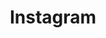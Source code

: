 ---
title: Instagram
crosslinks:
- hiking
- Serendipity
- me_irl
- itookapicture
- minimalism
- naturepics
- IAmA
- motorcycles
- Suomi
- findareddit
- help
- learnprogramming
- androidapps
- AMAAggregator
- photocritique
---